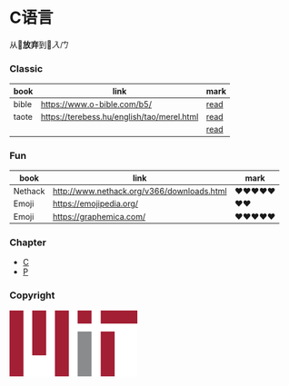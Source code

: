 # C语言
从&#129402;<strong>放弃</strong>到🥰<em>入门</em>

### Classic
book | link | mark
--- | --- | ---
bible | https://www.o-bible.com/b5/ | [read](https://www.o-bible.com/b5/)
taote | https://terebess.hu/english/tao/merel.html | [read](https://terebess.hu/english/tao/merel.html)
&nbsp;|&nbsp;                                      | [read](https://coolshell.cn/articles/1794.html)

### Fun
book | link | mark
--- | --- | ---
Nethack | http://www.nethack.org/v366/downloads.html | :heart::heart::heart::heart::heart:
Emoji | https://emojipedia.org/ | :heart::heart:
Emoji | https://graphemica.com/ | :heart::heart::heart::heart::heart:

### Chapter
<!---
* Unordered list can use asterisks
- Or minuses
+ Or pluses
-------------
C == C language
P == Problem && Solution
-->
+ [C](C/C.md)
+ [P](P/P.md)


### Copyright
![mit|20%](mit.svg.png "mit")

